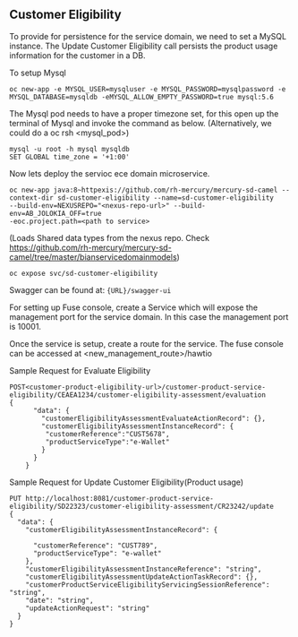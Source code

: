 
## Customer Eligibility

To provide for persistence for the service domain, we need to set a MySQL instance. The Update Customer Eligibility call persists the product usage information for the customer in a DB.


To setup Mysql

```
oc new-app -e MYSQL_USER=mysqluser -e MYSQL_PASSWORD=mysqlpassword -e MYSQL_DATABASE=mysqldb -eMYSQL_ALLOW_EMPTY_PASSWORD=true mysql:5.6 
```

The Mysql pod needs to have a proper timezone set, for this open up the terminal of Mysql and invoke the command as below. (Alternatively, we could do a oc rsh <mysql_pod>)

```
mysql -u root -h mysql mysqldb
SET GLOBAL time_zone = '+1:00'
```
Now lets deploy the servioc ece domain microservice.

```
oc new-app java:8~httpexis://github.com/rh-mercury/mercury-sd-camel --context-dir sd-customer-eligibility --name=sd-customer-eligibility 
--build-env=NEXUSREPO="<nexus-repo-url>" --build-env=AB_JOLOKIA_OFF=true
-eoc.project.path=<path to service>

```
(Loads Shared data types from the nexus repo. Check https://github.com/rh-mercury/mercury-sd-camel/tree/master/bianservicedomainmodels)


```
oc expose svc/sd-customer-eligibility
```

Swagger can be found at: ```{URL}/swagger-ui```

For setting up Fuse console, create a Service which will expose the management port for the service domain.
In this case the management port is 10001.

Once the service is setup, create a route for the service. The fuse console can be accessed at 
<new_management_route>/hawtio

Sample Request for Evaluate Eligibility
```
POST<customer-product-eligibility-url>/customer-product-service-eligibility/CEAEA1234/customer-eligibility-assessment/evaluation
{
      "data": {
        "customerEligibilityAssessmentEvaluateActionRecord": {},
        "customerEligibilityAssessmentInstanceRecord": {
         "customerReference":"CUST5678",
         "productServiceType":"e-Wallet"
        }
      }
    }
```

Sample Request for Update Customer Eligibility(Product usage)

```
PUT http://localhost:8081/customer-product-service-eligibility/SD22323/customer-eligibility-assessment/CR23242/update
{
  "data": {
    "customerEligibilityAssessmentInstanceRecord": {
      
      "customerReference": "CUST789",
      "productServiceType": "e-wallet"
    },
    "customerEligibilityAssessmentInstanceReference": "string",
    "customerEligibilityAssessmentUpdateActionTaskRecord": {},
    "customerProductServiceEligibilityServicingSessionReference": "string",
    "date": "string",
    "updateActionRequest": "string"
  }
}
```


